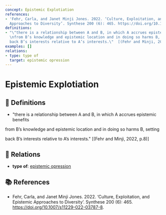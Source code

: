 ```yaml
---
concept: Epistemic Explotiation
references:
- 'Fehr, Carla, and Janet Minji Jones. 2022. ‘Culture, Exploitation, and Epistemic
  Approaches to Diversity’. Synthese 200 (6): 465. https://doi.org/10.1007/s11229-022-03787-8.'
definitions:
- "\"there is a relationship between A and B, in which A accrues epistemic benefits\r\
  \nfrom B’s knowledge and epistemic location and in doing so harms B, setting\r\n\
  back B’s interests relative to A’s interests.\"  [(Fehr and Minji, 2022, p.8)]"
examples: []
relations:
- type: type of
  target: epistemic opression
---
```


# Epistemic Explotiation

## 📖 Definitions

- "there is a relationship between A and B, in which A accrues epistemic benefits
from B’s knowledge and epistemic location and in doing so harms B, setting
back B’s interests relative to A’s interests."  [(Fehr and Minji, 2022, p.8)]

## 🔗 Relations

- **type of**: [epistemic opression](./epistemic-opression.md)

## 📚 References

- Fehr, Carla, and Janet Minji Jones. 2022. ‘Culture, Exploitation, and Epistemic Approaches to Diversity’. Synthese 200 (6): 465. https://doi.org/10.1007/s11229-022-03787-8.
